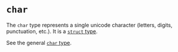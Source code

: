 # `char`

The `char` type represents a single unicode character (letters, digits, punctuation, etc.). It is a [`struct` type][csharp-type-struct].

See the general [`char` type][general-type-char].

[csharp-type-struct]: ./struct.md
[general-type-char]: ../../../types/char.md
